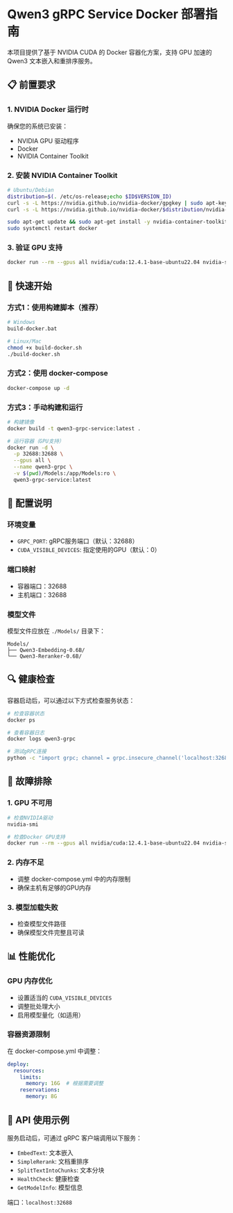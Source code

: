# Qwen3 gRPC Service Docker 部署指南

本项目提供了基于 NVIDIA CUDA 的 Docker 容器化方案，支持 GPU 加速的 Qwen3 文本嵌入和重排序服务。

## 📋 前置要求

### 1. NVIDIA Docker 运行时
确保您的系统已安装：
- NVIDIA GPU 驱动程序
- Docker
- NVIDIA Container Toolkit

### 2. 安装 NVIDIA Container Toolkit
```bash
# Ubuntu/Debian
distribution=$(. /etc/os-release;echo $ID$VERSION_ID)
curl -s -L https://nvidia.github.io/nvidia-docker/gpgkey | sudo apt-key add -
curl -s -L https://nvidia.github.io/nvidia-docker/$distribution/nvidia-docker.list | sudo tee /etc/apt/sources.list.d/nvidia-docker.list

sudo apt-get update && sudo apt-get install -y nvidia-container-toolkit
sudo systemctl restart docker
```

### 3. 验证 GPU 支持
```bash
docker run --rm --gpus all nvidia/cuda:12.4.1-base-ubuntu22.04 nvidia-smi
```

## 🚀 快速开始

### 方式1：使用构建脚本（推荐）
```bash
# Windows
build-docker.bat

# Linux/Mac
chmod +x build-docker.sh
./build-docker.sh
```

### 方式2：使用 docker-compose
```bash
docker-compose up -d
```

### 方式3：手动构建和运行
```bash
# 构建镜像
docker build -t qwen3-grpc-service:latest .

# 运行容器（GPU支持）
docker run -d \
  -p 32688:32688 \
  --gpus all \
  --name qwen3-grpc \
  -v $(pwd)/Models:/app/Models:ro \
  qwen3-grpc-service:latest
```

## 🔧 配置说明

### 环境变量
- `GRPC_PORT`: gRPC服务端口（默认：32688）
- `CUDA_VISIBLE_DEVICES`: 指定使用的GPU（默认：0）

### 端口映射
- 容器端口：32688
- 主机端口：32688

### 模型文件
模型文件应放在 `./Models/` 目录下：
```
Models/
├── Qwen3-Embedding-0.6B/
└── Qwen3-Reranker-0.6B/
```

## 🔍 健康检查

容器启动后，可以通过以下方式检查服务状态：

```bash
# 检查容器状态
docker ps

# 查看容器日志
docker logs qwen3-grpc

# 测试gRPC连接
python -c "import grpc; channel = grpc.insecure_channel('localhost:32688'); print('连接成功'); channel.close()"
```

## 🐛 故障排除

### 1. GPU 不可用
```bash
# 检查NVIDIA驱动
nvidia-smi

# 检查Docker GPU支持
docker run --rm --gpus all nvidia/cuda:12.4.1-base-ubuntu22.04 nvidia-smi
```

### 2. 内存不足
- 调整 docker-compose.yml 中的内存限制
- 确保主机有足够的GPU内存

### 3. 模型加载失败
- 检查模型文件路径
- 确保模型文件完整且可读

## 📊 性能优化

### GPU 内存优化
- 设置适当的 `CUDA_VISIBLE_DEVICES`
- 调整批处理大小
- 启用模型量化（如适用）

### 容器资源限制
在 docker-compose.yml 中调整：
```yaml
deploy:
  resources:
    limits:
      memory: 16G  # 根据需要调整
    reservations:
      memory: 8G
```

## 📝 API 使用示例

服务启动后，可通过 gRPC 客户端调用以下服务：
- `EmbedText`: 文本嵌入
- `SimpleRerank`: 文档重排序
- `SplitTextIntoChunks`: 文本分块
- `HealthCheck`: 健康检查
- `GetModelInfo`: 模型信息

端口：`localhost:32688`
